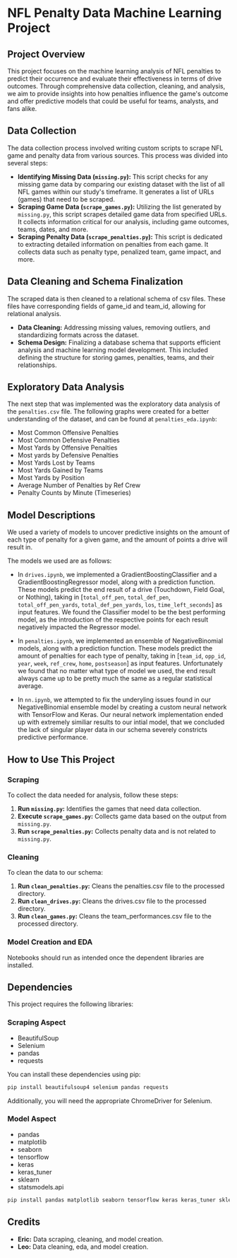 # NFL Penalty Data Machine Learning Project

## Project Overview

This project focuses on the machine learning analysis of NFL penalties to predict their occurrence and evaluate their effectiveness in terms of drive outcomes. Through comprehensive data collection, cleaning, and analysis, we aim to provide insights into how penalties influence the game's outcome and offer predictive models that could be useful for teams, analysts, and fans alike.

## Data Collection

The data collection process involved writing custom scripts to scrape NFL game and penalty data from various sources. This process was divided into several steps:

- **Identifying Missing Data (`missing.py`):** This script checks for any missing game data by comparing our existing dataset with the list of all NFL games within our study's timeframe. It generates a list of URLs (games) that need to be scraped.
- **Scraping Game Data (`scrape_games.py`):** Utilizing the list generated by `missing.py`, this script scrapes detailed game data from specified URLs. It collects information critical for our analysis, including game outcomes, teams, dates, and more.
- **Scraping Penalty Data (`scrape_penalties.py`):** This script is dedicated to extracting detailed information on penalties from each game. It collects data such as penalty type, penalized team, game impact, and more.

## Data Cleaning and Schema Finalization

The scraped data is then cleaned to a relational schema of csv files. These files have corresponding fields of game_id and team_id, allowing for relational analysis. 

- **Data Cleaning:** Addressing missing values, removing outliers, and standardizing formats across the dataset.
- **Schema Design:** Finalizing a database schema that supports efficient analysis and machine learning model development. This included defining the structure for storing games, penalties, teams, and their relationships.

## Exploratory Data Analysis

The next step that was implemented was the exploratory data analysis of the `penalties.csv` file. The following graphs were created for a better understanding of the dataset, and can be found at `penalties_eda.ipynb`:

- Most Common Offensive Penalties
- Most Common Defensive Penalties
- Most Yards by Offensive Penalties
- Most yards by Defensive Penalties
- Most Yards Lost by Teams
- Most Yards Gained by Teams
- Most Yards by Position
- Average Number of Penalties by Ref Crew
- Penalty Counts by Minute (Timeseries)

## Model Descriptions

We used a variety of models to uncover predictive insights on the amount of each type of penalty for a given game, and the amount of points a drive will result in.

The models we used are as follows:

- In `drives.ipynb`, we implemented a GradientBoostingClassifier and a GradientBoostingRegressor model, along with a prediction function. These models predict the end result of a drive (Touchdown, Field Goal, or Nothing), taking in [`total_off_pen`, `total_def_pen`, `total_off_pen_yards`, `total_def_pen_yards`, `los`, `time_left_seconds`] as input features. We found the Classifier model to be the best performing model, as the introduction of the respective points for each result negatively impacted the Regressor model.

- In `penalties.ipynb`, we implemented an ensemble of NegativeBinomial models, along with a prediction function. These models predict the amount of penalties for each type of penalty, taking in [`team_id`, `opp_id`, `year`, `week`, `ref_crew`, `home`, `postseason`]  as input features. Unfortunately we found that no matter what type of model we used, the end result always came up to be pretty much the same as a regular statistical average.

- In `nn.ipynb`, we attempted to fix the underyling issues found in our NegativeBinomial ensemble model by creating a custom neural network with TensorFlow and Keras. Our neural network implementation ended up with extremely similiar results to our intial model, that we concluded the lack of singular player data in our schema severely constricts predictive performance.

## How to Use This Project

### Scraping
To collect the data needed for analysis, follow these steps:
1. **Run `missing.py`:** Identifies the games that need data collection.
2. **Execute `scrape_games.py`:** Collects game data based on the output from `missing.py`.
3. **Run `scrape_penalties.py`:** Collects penalty data and is not related to `missing.py`.

### Cleaning
To clean the data to our schema:
1. **Run `clean_penalties.py`:** Cleans the penalties.csv file to the processed directory.
2. **Run `clean_drives.py`:** Cleans the drives.csv file to the processed directory.
3. **Run `clean_games.py`:** Cleans the team_performances.csv file to the processed directory.

### Model Creation and EDA
Notebooks should run as intended once the dependent libraries are installed.

## Dependencies

This project requires the following libraries:

### Scraping Aspect
- BeautifulSoup
- Selenium
- pandas
- requests

You can install these dependencies using pip:

```bash
pip install beautifulsoup4 selenium pandas requests
```

Additionally, you will need the appropriate ChromeDriver for Selenium.

### Model Aspect
- pandas
- matplotlib
- seaborn
- tensorflow
- keras
- keras_tuner
- sklearn
- statsmodels.api

```bash
pip install pandas matplotlib seaborn tensorflow keras keras_tuner sklearn statsmodels.api
```

## Credits

- **Eric:** Data scraping, cleaning, and model creation.
- **Leo:** Data cleaning, eda, and model creation.
